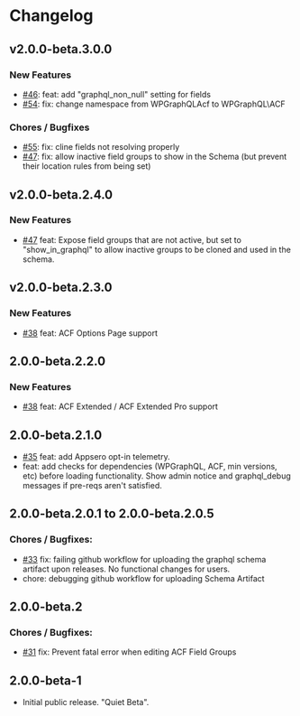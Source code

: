 # Changelog

## v2.0.0-beta.3.0.0

### New Features

- [#46](https://github.com/wp-graphql/wpgraphql-acf/pull/46): feat: add "graphql_non_null" setting for fields
- [#54](https://github.com/wp-graphql/wpgraphql-acf/pull/54): fix: change namespace from WPGraphQLAcf to WPGraphQL\ACF

### Chores / Bugfixes

- [#55](https://github.com/wp-graphql/wpgraphql-acf/pull/55): fix: cline fields not resolving properly
- [#47](https://github.com/wp-graphql/wpgraphql-acf/pull/47): fix: allow inactive field groups to show in the Schema (but prevent their location rules from being set)

## v2.0.0-beta.2.4.0

### New Features

- [#47](https://github.com/wp-graphql/wpgraphql-acf/pull/47) feat: Expose field groups that are not active, but set to "show_in_graphql" to allow inactive groups to be cloned and used in the schema.

## v2.0.0-beta.2.3.0

### New Features

- [#38](https://github.com/wp-graphql/wpgraphql-acf/pull/38) feat: ACF Options Page support

## 2.0.0-beta.2.2.0

### New Features

- [#38](https://github.com/wp-graphql/wpgraphql-acf/pull/38) feat: ACF Extended / ACF Extended Pro support

## 2.0.0-beta.2.1.0

- [#35](https://github.com/wp-graphql/wpgraphql-acf/pull/35) feat: add Appsero opt-in telemetry.
- feat: add checks for dependencies (WPGraphQL, ACF, min versions, etc) before loading functionality. Show admin notice and graphql_debug messages if pre-reqs aren't satisfied.

## 2.0.0-beta.2.0.1 to 2.0.0-beta.2.0.5

### Chores / Bugfixes:

- [#33](https://github.com/wp-graphql/wpgraphql-acf/pull/33) fix: failing github workflow for uploading the graphql schema artifact upon releases. No functional changes for users.
- chore: debugging github workflow for uploading Schema Artifact

## 2.0.0-beta.2

### Chores / Bugfixes:

- [#31](https://github.com/wp-graphql/wpgraphql-acf/pull/31) fix: Prevent fatal error when editing ACF Field Groups

## 2.0.0-beta-1

- Initial public release. "Quiet Beta".
